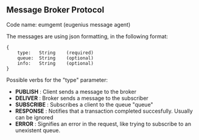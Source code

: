 ## Message Broker Protocol
Code name: eumgemt (eugenius message agent)

The messages are using json formatting, in the following format:
```
{
    type:   String    (required)
    queue:  String    (optional)
    info:   String    (optional)
}
```

Possible verbs for the "type" parameter:  
- **PUBLISH** : Client sends a message to the broker
- **DELIVER** : Broker sends a message to the subscriber
- **SUBSCRIBE** : Subscribes a client to the queue "queue"
- **RESPONSE** : Notifies that a transaction completed succesfully. Usually can be ignored
- **ERROR** : Signifies an error in the request, like trying to subscribe to an unexistent queue.
